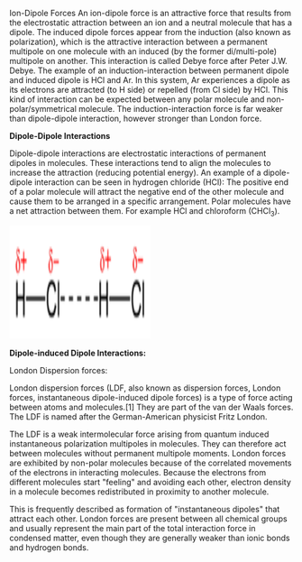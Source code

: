 Ion-Dipole Forces An ion-dipole force is an attractive force that results from the electrostatic attraction between an ion and a neutral molecule that has a dipole. The induced dipole forces appear from the induction (also known as polarization), which is the attractive interaction between a permanent multipole on one molecule with an induced (by the former di/multi-pole) multipole on another. This interaction is called Debye force after Peter J.W. Debye. The example of an induction-interaction between permanent dipole and induced dipole is HCl and Ar. In this system, Ar experiences a dipole as its electrons are attracted (to H side) or repelled (from Cl side) by HCl. This kind of interaction can be expected between any polar molecule and non-polar/symmetrical molecule. The induction-interaction force is far weaker than dipole-dipole interaction, however stronger than London force.  

**Dipole-Dipole Interactions**

Dipole-dipole interactions are electrostatic interactions of permanent dipoles in molecules. These interactions tend to align the molecules to increase the attraction (reducing potential energy). An example of a dipole-dipole interaction can be seen in hydrogen chloride (HCl): The positive end of a polar molecule will attract the negative end of the other molecule and cause them to be arranged in a specific arrangement. Polar molecules have a net attraction between them. For example HCl and chloroform (CHCl<sub>3</sub>).  

<img src="images/Dipole.png" width="250" height="200">  

**Dipole-induced Dipole Interactions:**  

London Dispersion forces:  

London dispersion forces (LDF, also known as dispersion forces, London forces, instantaneous dipole-induced dipole forces) is a type of force acting between atoms and molecules.[1] They are part of the van der Waals forces. The LDF is named after the German-American physicist Fritz London.

The LDF is a weak intermolecular force arising from quantum induced instantaneous polarization multipoles in molecules. They can therefore act between molecules without permanent multipole moments. London forces are exhibited by non-polar molecules because of the correlated movements of the electrons in interacting molecules. Because the electrons from different molecules start "feeling" and avoiding each other, electron density in a molecule becomes redistributed in proximity to another molecule.  

This is frequently described as formation of "instantaneous dipoles" that attract each other. London forces are present between all chemical groups and usually represent the main part of the total interaction force in condensed matter, even though they are generally weaker than ionic bonds and hydrogen bonds.
